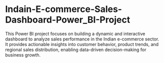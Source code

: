 # Indain-E-commerce-Sales-Dashboard-Power_BI-Project
This Power BI project focuses on building a dynamic and interactive dashboard to analyze sales performance in the Indian e-commerce sector. It provides actionable insights into customer behavior, product trends, and regional sales distribution, enabling data-driven decision-making for business growth.
